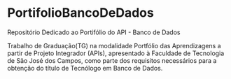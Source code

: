 # PortifolioBancoDeDados
Repositório Dedicado ao Portifólio do API - Banco de Dados


Trabalho de Graduação(TG) na modalidade Portfólio das Aprendizagens a partir de Projeto Integrador (APIs), apresentado à Faculdade de Tecnologia de São José dos Campos, como parte dos requisitos necessários para a obtenção do título de Tecnólogo em Banco de Dados.




